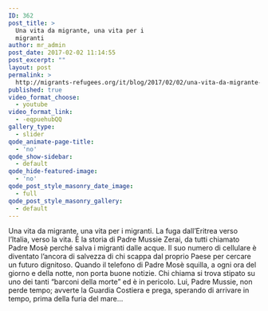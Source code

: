 ```yaml
---
ID: 362
post_title: >
  Una vita da migrante, una vita per i
  migranti
author: mr_admin
post_date: 2017-02-02 11:14:55
post_excerpt: ""
layout: post
permalink: >
  http://migrants-refugees.org/it/blog/2017/02/02/una-vita-da-migrante-una-vita-per-i-migranti/
published: true
video_format_choose:
  - youtube
video_format_link:
  - -eqpuehubQQ
gallery_type:
  - slider
qode_animate-page-title:
  - 'no'
qode_show-sidebar:
  - default
qode_hide-featured-image:
  - 'no'
qode_post_style_masonry_date_image:
  - full
qode_post_style_masonry_gallery:
  - default
---
```

Una vita da migrante, una vita per i migranti. La fuga dall’Eritrea verso l’Italia, verso la vita. È la storia di Padre <span class="highlightNode">Mussie</span> Zerai, da tutti chiamato Padre Mosè perché salva i migranti dalle acque. Il suo numero di cellulare è diventato l’ancora di salvezza di chi scappa dal proprio Paese per cercare un futuro dignitoso. Quando il telefono di Padre Mosè squilla, a ogni ora del giorno e della notte, non porta buone notizie. Chi chiama si trova stipato su uno dei tanti “barconi della morte” ed è in pericolo. Lui, Padre <span class="highlightNode">Mussie</span>, non perde tempo; avverte la Guardia Costiera e prega, sperando di arrivare in tempo, prima della furia del mare...

&nbsp;